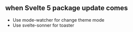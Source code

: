 ## when Svelte 5 package update comes

- Use mode-watcher for change theme mode
- Use svelte-sonner for toaster
